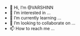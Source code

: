 - 👋 Hi, I’m @VARSHINN
- 👀 I’m interested in ...
- 🌱 I’m currently learning ...
- 💞️ I’m looking to collaborate on ...
- 📫 How to reach me ...

<!---
VARSHINN/VARSHINN is a ✨ special ✨ repository because its `README.md` (this file) appears on your GitHub profile.
You can click the Preview link to take a look at your changes.
--->
